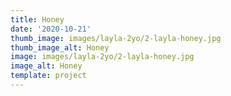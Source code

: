 ```yaml
--- 
title: Honey
date: '2020-10-21'
thumb_image: images/layla-2yo/2-layla-honey.jpg
thumb_image_alt: Honey
image: images/layla-2yo/2-layla-honey.jpg
image_alt: Honey
template: project
---
```

